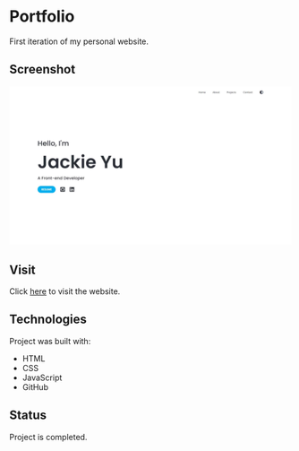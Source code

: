# Portfolio
First iteration of my personal website.

## Screenshot
![preview of landing page](./resources/images/portfolio.jpg)

## Visit
Click [here](https://yuj94.github.io/portfolio/) to visit the website.

## Technologies
Project was built with:
- HTML
- CSS
- JavaScript
- GitHub

## Status
Project is completed.